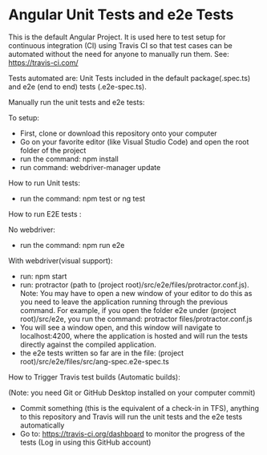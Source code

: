 # Angular Unit Tests and e2e Tests

This is the default Angular Project. It is used here to test setup for continuous integration (CI) using Travis CI so that test cases can be automated without the need for anyone to manually run them. See: https://travis-ci.com/
  
Tests automated are: Unit Tests included in the default package(.spec.ts) and e2e (end to end) tests (.e2e-spec.ts). 

Manually run the unit tests and e2e tests: 

To setup: 

- First, clone or download this repository onto your computer
- Go on your favorite editor (like Visual Studio Code) and open the root folder of the project
- run the command: npm install
- run command: webdriver-manager update

How to run Unit tests:

- run the command: npm test or ng test

How to run E2E tests :

No webdriver: 
- run the command: npm run e2e 

With webdriver(visual support): 
- run: npm start
- run: protractor (path to (project root)/src/e2e/files/protractor.conf.js). Note: You may have to open a new window of your editor to do this as you need to leave the application running through the previous command. For example, if you open the folder e2e under (project root)/src/e2e, you run the command: protractor files/protractor.conf.js
- You will see a window open, and this window will navigate to localhost:4200, where the application is hosted and will run the tests directly against the compiled application. 
- the e2e tests written so far are in the file: (project root)/src/e2e/files/src/ang-spec.e2e-spec.ts

How to Trigger Travis test builds (Automatic builds):

(Note: you need Git or GitHub Desktop installed on your computer commit)
- Commit something (this is the equivalent of a check-in in TFS), anything to this repository and Travis will run the unit tests and the e2e tests automatically
- Go to: https://travis-ci.org/dashboard to monitor the progress of the tests (Log in using this GitHub account) 


